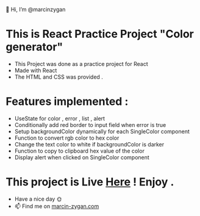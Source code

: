 👋 Hi, I’m @marcinzygan

# This is React Practice Project "Color generator"

- This Project was done as a practice project for React
- Made with React
- The HTML and CSS was provided .

# Features implemented :

- UseState for color , error , list , alert
- Conditionally add red border to input field when error is true
- Setup backgroundColor dynamically for each SingleColor component
- Function to convert rgb color to hex color
- Change the text color to white if backgroundColor is darker
- Function to copy to clipboard hex value of the color
- Display alert when clicked on SingleColor component

# This project is Live <a href="https://mz-lorem-ipsum.netlify.app">Here</a> ! Enjoy .

- Have a nice day 🌞
- 📫 Find me on <a href="https://marcin-zygan.com">marcin-zygan.com</a>
